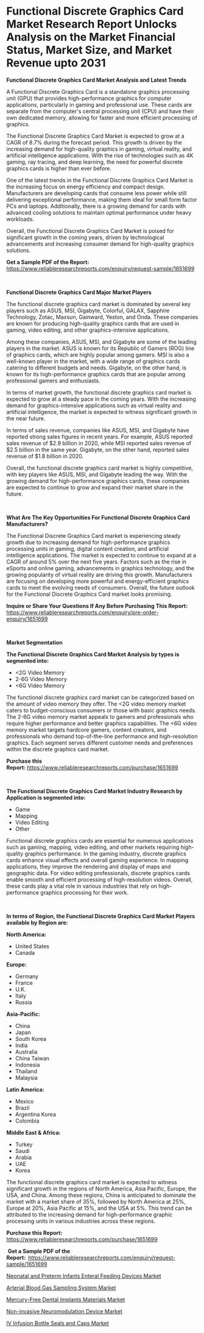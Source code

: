 <p><h1>Functional Discrete Graphics Card Market Research Report Unlocks Analysis on the Market Financial Status, Market Size, and Market Revenue upto 2031</h1></p><p><strong>Functional Discrete Graphics Card Market Analysis and Latest Trends</strong></p>
<p><p>A Functional Discrete Graphics Card is a standalone graphics processing unit (GPU) that provides high-performance graphics for computer applications, particularly in gaming and professional use. These cards are separate from the computer's central processing unit (CPU) and have their own dedicated memory, allowing for faster and more efficient processing of graphics.</p><p>The Functional Discrete Graphics Card Market is expected to grow at a CAGR of 8.7% during the forecast period. This growth is driven by the increasing demand for high-quality graphics in gaming, virtual reality, and artificial intelligence applications. With the rise of technologies such as 4K gaming, ray tracing, and deep learning, the need for powerful discrete graphics cards is higher than ever before.</p><p>One of the latest trends in the Functional Discrete Graphics Card Market is the increasing focus on energy efficiency and compact design. Manufacturers are developing cards that consume less power while still delivering exceptional performance, making them ideal for small form factor PCs and laptops. Additionally, there is a growing demand for cards with advanced cooling solutions to maintain optimal performance under heavy workloads.</p><p>Overall, the Functional Discrete Graphics Card Market is poised for significant growth in the coming years, driven by technological advancements and increasing consumer demand for high-quality graphics solutions.</p></p>
<p><strong>Get a Sample PDF of the Report:&nbsp;</strong> <a href="https://www.reliableresearchreports.com/enquiry/request-sample/1651699">https://www.reliableresearchreports.com/enquiry/request-sample/1651699</a></p>
<p>&nbsp;</p>
<p><strong>Functional Discrete Graphics Card Major Market Players</strong></p>
<p><p>The functional discrete graphics card market is dominated by several key players such as ASUS, MSI, Gigabyte, Colorful, GALAX, Sapphire Technology, Zotac, Maxsun, Gainward, Yeston, and Onda. These companies are known for producing high-quality graphics cards that are used in gaming, video editing, and other graphics-intensive applications.</p><p>Among these companies, ASUS, MSI, and Gigabyte are some of the leading players in the market. ASUS is known for its Republic of Gamers (ROG) line of graphics cards, which are highly popular among gamers. MSI is also a well-known player in the market, with a wide range of graphics cards catering to different budgets and needs. Gigabyte, on the other hand, is known for its high-performance graphics cards that are popular among professional gamers and enthusiasts.</p><p>In terms of market growth, the functional discrete graphics card market is expected to grow at a steady pace in the coming years. With the increasing demand for graphics-intensive applications such as virtual reality and artificial intelligence, the market is expected to witness significant growth in the near future.</p><p>In terms of sales revenue, companies like ASUS, MSI, and Gigabyte have reported strong sales figures in recent years. For example, ASUS reported sales revenue of $2.9 billion in 2020, while MSI reported sales revenue of $2.5 billion in the same year. Gigabyte, on the other hand, reported sales revenue of $1.8 billion in 2020.</p><p>Overall, the functional discrete graphics card market is highly competitive, with key players like ASUS, MSI, and Gigabyte leading the way. With the growing demand for high-performance graphics cards, these companies are expected to continue to grow and expand their market share in the future.</p></p>
<p>&nbsp;</p>
<p><strong>What Are The Key Opportunities For Functional Discrete Graphics Card Manufacturers?</strong></p>
<p><p>The Functional Discrete Graphics Card market is experiencing steady growth due to increasing demand for high-performance graphics processing units in gaming, digital content creation, and artificial intelligence applications. The market is expected to continue to expand at a CAGR of around 5% over the next five years. Factors such as the rise in eSports and online gaming, advancements in graphics technology, and the growing popularity of virtual reality are driving this growth. Manufacturers are focusing on developing more powerful and energy-efficient graphics cards to meet the evolving needs of consumers. Overall, the future outlook for the Functional Discrete Graphics Card market looks promising.</p></p>
<p><strong>Inquire or Share Your Questions If Any Before Purchasing This Report:</strong> <a href="https://www.reliableresearchreports.com/enquiry/pre-order-enquiry/1651699">https://www.reliableresearchreports.com/enquiry/pre-order-enquiry/1651699</a></p>
<p>&nbsp;</p>
<p><strong>Market Segmentation</strong></p>
<p><strong>The Functional Discrete Graphics Card Market Analysis by types is segmented into:</strong></p>
<p><ul><li><2G Video Memory</li><li>2-6G Video Memory</li><li><6G Video Memory</li></ul></p>
<p><p>The functional discrete graphics card market can be categorized based on the amount of video memory they offer. The <2G video memory market caters to budget-conscious consumers or those with basic graphics needs. The 2-6G video memory market appeals to gamers and professionals who require higher performance and better graphics capabilities. The <6G video memory market targets hardcore gamers, content creators, and professionals who demand top-of-the-line performance and high-resolution graphics. Each segment serves different customer needs and preferences within the discrete graphics card market.</p></p>
<p><strong>Purchase this Report:&nbsp;</strong><a href="https://www.reliableresearchreports.com/purchase/1651699">https://www.reliableresearchreports.com/purchase/1651699</a></p>
<p>&nbsp;</p>
<p><strong>The Functional Discrete Graphics Card Market Industry Research by Application is segmented into:</strong></p>
<p><ul><li>Game</li><li>Mapping</li><li>Video Editing</li><li>Other</li></ul></p>
<p><p>Functional discrete graphics cards are essential for numerous applications such as gaming, mapping, video editing, and other markets requiring high-quality graphics performance. In the gaming industry, discrete graphics cards enhance visual effects and overall gaming experience. In mapping applications, they improve the rendering and display of maps and geographic data. For video editing professionals, discrete graphics cards enable smooth and efficient processing of high-resolution videos. Overall, these cards play a vital role in various industries that rely on high-performance graphics processing for their work.</p></p>
<p>&nbsp;</p>
<p><strong>In terms of Region, the Functional Discrete Graphics Card Market Players available by Region are:</strong></p>
<p>
    <p> <strong> North America: </strong>
        <ul>
            <li>United States</li>
            <li>Canada</li>
        </ul>
        </p> 
    <p> <strong> Europe: </strong>
        <ul>
            <li>Germany</li>
            <li>France</li>
            <li>U.K.</li>
            <li>Italy</li>
            <li>Russia</li>
        </ul>
        </p> 
    <p> <strong> Asia-Pacific: </strong>
        <ul>
            <li>China</li>
            <li>Japan</li>
            <li>South Korea</li>
            <li>India</li>
            <li>Australia</li>
            <li>China Taiwan</li>
            <li>Indonesia</li>
            <li>Thailand</li>
            <li>Malaysia</li>
        </ul>
        </p> 
    <p> <strong> Latin America: </strong>
        <ul>
            <li>Mexico</li>
            <li>Brazil</li>
            <li>Argentina Korea</li>
            <li>Colombia</li>
        </ul>
        </p> 
    <p> <strong> Middle East & Africa: </strong>
        <ul>
            <li>Turkey</li>
            <li>Saudi</li>
            <li>Arabia</li>
            <li>UAE</li>
            <li>Korea</li>
        </ul>
    </p>
    </p>
<p><p>The functional discrete graphics card market is expected to witness significant growth in the regions of North America, Asia Pacific, Europe, the USA, and China. Among these regions, China is anticipated to dominate the market with a market share of 35%, followed by North America at 25%, Europe at 20%, Asia Pacific at 15%, and the USA at 5%. This trend can be attributed to the increasing demand for high-performance graphic processing units in various industries across these regions.</p></p>
<p><strong>Purchase this Report: </strong><a href="https://www.reliableresearchreports.com/purchase/1651699">https://www.reliableresearchreports.com/purchase/1651699</a></p>
<p>&nbsp;<strong>Get a Sample PDF of the Report:&nbsp;&nbsp;</strong><a href="https://www.reliableresearchreports.com/enquiry/request-sample/1651699">https://www.reliableresearchreports.com/enquiry/request-sample/1651699</a></p>
<p><strong></strong></p>
<p><p><a href="https://medium.com/@wadefahey/neonatal-and-preterm-infants-enteral-feeding-devices-market-comprehensive-assessment-by-type-d1caeeaba245">Neonatal and Preterm Infants Enteral Feeding Devices Market</a></p><p><a href="https://medium.com/@wadefahey/arterial-blood-gas-sampling-system-market-the-key-to-successful-business-strategy-forecast-till-b4262732ec32">Arterial Blood Gas Sampling System Market</a></p><p><a href="https://medium.com/@wadefahey/mercury-free-dental-implants-materials-market-competitive-analysis-market-trends-and-forecast-to-ea475e79eeb3">Mercury-Free Dental Implants Materials Market</a></p><p><a href="https://medium.com/@wadefahey/non-invasive-neuromodulation-device-market-the-key-to-successful-business-strategy-forecast-till-899c2ec7cefd">Non-invasive Neuromodulation Device Market</a></p><p><a href="https://medium.com/@wadefahey/iv-infusion-bottle-seals-and-caps-market-insights-into-market-cagr-market-trends-and-growth-640ed1de4e4a">IV Infusion Bottle Seals and Caps Market</a></p></p>